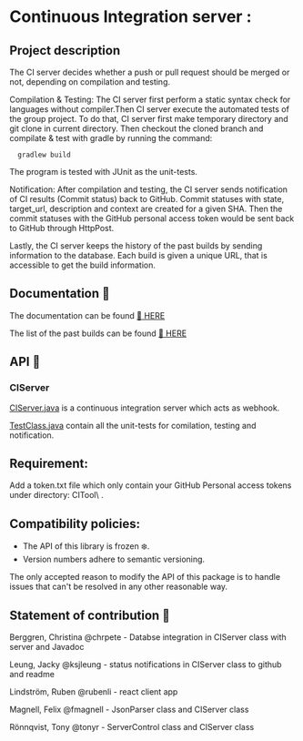 # Continuous Integration server :

## Project description

The CI server decides whether a push or pull request should be merged or not, depending on compilation and testing.

Compilation & Testing: The CI server first perform a static syntax check for languages without compiler.Then CI server execute the automated tests of the group project. To do that, CI server first make temporary directory and git clone in current directory. Then checkout the cloned branch and compilate & test with gradle by running the command:

```
  gradlew build
```
The program is tested with JUnit as the unit-tests. 

Notification: After compilation and testing, the CI server sends notification of CI results (Commit status) back to GitHub. Commit statuses with state, target_url, description and context are created for a given SHA. Then the commit statuses with the GitHub personal access token would be sent back to GitHub through HttpPost. 

Lastly, the CI server keeps the history of the past builds by sending information to the database. Each build is given a unique URL, that is accessible to get the build information.

## Documentation :mag_right:

The documentation can be found [:link: HERE](https://sleepy-allen-9161d8.netlify.com)

The list of the past builds can be found [:link: HERE](https://citool.firebaseapp.com/builds)

## API :memo:

### CIServer

[CIServer.java](src/main/java/CIServer.java) is a continuous integration server which acts as webhook.

[TestClass.java](src/test/java/TestClass.java) contain all the unit-tests for comilation, testing and notification.

## Requirement:
Add a token.txt file which only contain your GitHub Personal access tokens under directory: CITool\ .

## Compatibility policies:

- The API of this library is frozen :snowflake:.
- Version numbers adhere to semantic versioning.

The only accepted reason to modify the API of this package
is to handle issues that can't be resolved in any other
reasonable way.

## Statement of contribution :gift_heart:

Berggren, Christina @chrpete - Databse integration in CIServer class with server and Javadoc

Leung, Jacky @ksjleung -  status notifications in CIServer class to github and readme

Lindström, Ruben @rubenli - react client app

Magnell, Felix @fmagnell - JsonParser class and CIServer class

Rönnqvist, Tony @tonyr - ServerControl class and CIServer class

